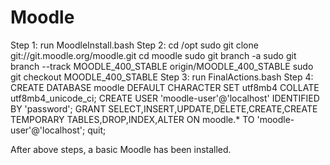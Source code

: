 # Moodle
Step 1: run MoodleInstall.bash 
Step 2: cd /opt
        sudo git clone git://git.moodle.org/moodle.git
        cd moodle
        sudo git branch -a
        sudo git branch --track MOODLE_400_STABLE origin/MOODLE_400_STABLE
        sudo git checkout MOODLE_400_STABLE
Step 3: run FinalActions.bash
Step 4: CREATE DATABASE moodle DEFAULT CHARACTER SET utf8mb4 COLLATE utf8mb4_unicode_ci;
        CREATE USER 'moodle-user'@'localhost' IDENTIFIED BY 'password';
        GRANT SELECT,INSERT,UPDATE,DELETE,CREATE,CREATE TEMPORARY TABLES,DROP,INDEX,ALTER ON moodle.* TO 'moodle-user'@'localhost';
        quit;

After above steps, a basic Moodle has been installed.
